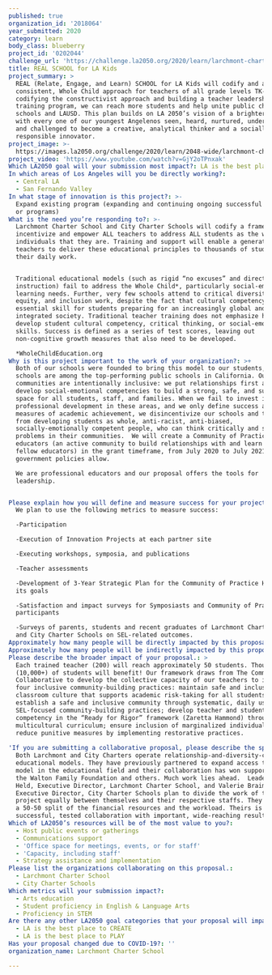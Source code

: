 ```yaml
---
published: true
organization_id: '2018064'
year_submitted: 2020
category: learn
body_class: blueberry
project_id: '0202044'
challenge_url: 'https://challenge.la2050.org/2020/learn/larchmont-charter-school/'
title: REAL SCHOOL for LA Kids
project_summary: >
  REAL (Relate, Engage, and Learn) SCHOOL for LA Kids will codify and amplify a
  consistent, Whole Child approach for teachers of all grade levels TK-12. By
  codifying the constructivist approach and building a teacher leadership
  training program, we can reach more students and help unite public charter
  schools and LAUSD. This plan builds on LA 2050’s vision of a brighter future,
  with every one of our youngest Angelenos seen, heard, nurtured, understood,
  and challenged to become a creative, analytical thinker and a socially
  responsible innovator.
project_image: >-
  https://images.la2050.org/challenge/2020/learn/2048-wide/larchmont-charter-school.jpg
project_video: 'https://www.youtube.com/watch?v=GjY2oTPnxak'
Which LA2050 goal will your submission most impact?: LA is the best place to LEARN
In which areas of Los Angeles will you be directly working?:
  - Central LA
  - San Fernando Valley
In what stage of innovation is this project?: >-
  Expand existing program (expanding and continuing ongoing successful projects
  or programs)
What is the need you’re responding to?: >-
  Larchmont Charter School and City Charter Schools will codify a framework to
  incentivize and empower ALL teachers to address ALL students as the whole
  individuals that they are. Training and support will enable a generation of
  teachers to deliver these educational principles to thousands of students in
  their daily work.


  Traditional educational models (such as rigid “no excuses” and direct
  instruction) fail to address the Whole Child*, particularly social-emotional
  learning needs. Further, very few schools attend to critical diversity,
  equity, and inclusion work, despite the fact that cultural competency is an
  essential skill for students preparing for an increasingly global and
  integrated society. Traditional teacher training does not emphasize how to
  develop student cultural competency, critical thinking, or social-emotional
  skills. Success is defined as a series of test scores, leaving out
  non-cognitive growth measures that also need to be developed. 

  *WholeChildEducation.org
Why is this project important to the work of your organization?: >+
  Both of our schools were founded to bring this model to our students, and both
  schools are among the top-performing public schools in California. Our school
  communities are intentionally inclusive: we put relationships first and
  develop social-emotional competencies to build a strong, safe, and supportive
  space for all students, staff, and families. When we fail to invest in
  professional development in these areas, and we only define success as narrow
  measures of academic achievement, we disincentivize our schools and teachers
  from developing students as whole, anti-racist, anti-biased,
  socially-emotionally competent people, who can think critically and solve
  problems in their communities.  We will create a Community of Practice for
  educators (an active community to build relationships with and learn from
  fellow educators) in the grant timeframe, from July 2020 to July 2021 as
  government policies allow.

  We are professional educators and our proposal offers the tools for
  leadership.


Please explain how you will define and measure success for your project.: >
  We plan to use the following metrics to measure success:

  -Participation

  -Execution of Innovation Projects at each partner site

  -Executing workshops, symposia, and publications

  -Teacher assessments

  -Development of 3-Year Strategic Plan for the Community of Practice Hub and
  its goals

  -Satisfaction and impact surveys for Symposiasts and Community of Practice
  participants

  -Surveys of parents, students and recent graduates of Larchmont Charter School
  and City Charter Schools on SEL-related outcomes.
Approximately how many people will be directly impacted by this proposal?: '200'
Approximately how many people will be indirectly impacted by this proposal?: '10000'
Please describe the broader impact of your proposal.: >
  Each trained teacher (200) will reach approximately 50 students. Thousands
  (10,000+) of students will benefit! Our framework draws from The Common Ground
  Collaborative to develop the collective capacity of our teachers to implement
  four inclusive community-building practices: maintain safe and inclusive
  classroom culture that supports academic risk-taking for all students;
  establish a safe and inclusive community through systematic, daily use of
  SEL-focused community-building practices; develop teacher and student cultural
  competency in the “Ready for Rigor” framework (Zaretta Hammond) through
  multicultural curriculum; ensure inclusion of marginalized individuals and
  reduce punitive measures by implementing restorative practices. 
   
'If you are submitting a collaborative proposal, please describe the specific role of partner organizations in the project.': >-
  Both Larchmont and City Charters operate relationship-and-diversity-centered,
  educational models. They have previously partnered to expand access to this
  model in the educational field and their collaboration has won support from
  the Walton Family Foundation and others. Much work lies ahead.  Leaders Amy
  Held, Executive Director, Larchmont Charter School, and Valerie Braimah,
  Executive Director, City Charter Schools plan to divide the work of this
  project equally between themselves and their respective staffs. They plan for
  a 50-50 split of the financial resources and the workload. Theirs is a
  successful, tested collaboration with important, wide-reaching results. 
Which of LA2050’s resources will be of the most value to you?:
  - Host public events or gatherings
  - Communications support
  - 'Office space for meetings, events, or for staff'
  - 'Capacity, including staff'
  - Strategy assistance and implementation
Please list the organizations collaborating on this proposal.:
  - Larchmont Charter School
  - City Charter Schools
Which metrics will your submission impact?:
  - Arts education
  - Student proficiency in English & Language Arts
  - Proficiency in STEM
Are there any other LA2050 goal categories that your proposal will impact?:
  - LA is the best place to CREATE
  - LA is the best place to PLAY
Has your proposal changed due to COVID-19?: ''
organization_name: Larchmont Charter School

---
```

